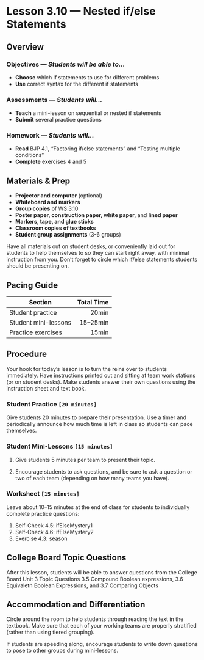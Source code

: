 Lesson 3.10 — Nested if/else Statements
====================================================================================================

Overview
--------
### Objectives — _Students will be able to…_
- **Choose** which if statements to use for different problems
- **Use** correct syntax for the different if statements

### Assessments — _Students will…_
- **Teach** a mini-lesson on sequential or nested if statements
- **Submit** several practice questions

### Homework — _Students will…_
- **Read** BJP 4.1, “Factoring if/else statements” and “Testing multiple conditions”
- **Complete** exercises 4 and 5


Materials & Prep
----------------
- **Projector and computer** (optional)
- **Whiteboard and** **markers**
- **Group copies** of [WS 3.10][]
- **Poster paper, construction paper, white paper,** and **lined paper**
- **Markers, tape, and glue sticks**
- **Classroom copies of textbooks**
- **Student group assignments** (3-6 groups)

Have all materials out on student desks, or conveniently laid out for students to help themselves to
so they can start right away, with minimal instruction from you. Don’t forget to circle which
if/else statements students should be presenting on.


Pacing Guide
------------
| Section               | Total Time |
|-----------------------|-----------:|
| Student practice      |      20min |
| Student mini-lessons  |   15–25min |
| Practice    exercises |      15min |


Procedure
---------
Your hook for today’s lesson is to turn the reins over to students immediately. Have instructions
printed out and sitting at team work stations (or on student desks). Make students answer their own
questions using the instruction sheet and text book.

### Student Practice `[20 minutes]`
Give students 20 minutes to prepare their presentation. Use a timer and periodically announce how
much time is left in class so students can pace themselves.

### Student Mini-Lessons `[15 minutes]`
1. Give students 5 minutes per team to present their topic.

2. Encourage students to ask questions, and be sure to ask a question or two of each team (depending
   on how many teams you have).

### Worksheet `[15 minutes]`
Leave about 10–15 minutes at the end of class for students to individually complete practice
questions:

1. Self-Check 4.5: ifElseMystery1
2. Self-Check 4.6: ifElseMystery2
3. Exercise 4.3: season

College Board Topic Questions
---------------------------------
After this lesson, students will be able to answer questions from the College Board Unit 3 Topic Questions 3.5 Compound Boolean expressions, 3.6 Equivaletn Boolean Expressions, and 3.7 Comparing Objects

Accommodation and Differentiation
---------------------------------
Circle around the room to help students through reading the text in the textbook. Make sure that
each of your working teams are properly stratified (rather than using tiered grouping).

If students are speeding along, encourage students to write down questions to pose to other groups
during mini-lessons.


[WS 3.10]:  https://raw.githubusercontent.com/TEALSK12/apcsa-public/master/curriculum/Unit3/WS%203.10.docx
